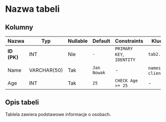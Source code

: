 # Nazwa tabeli

## Kolumny

| Nazwa       | Typ         | Nullable | Default     | Constraints               | Klucze obce                      | Opis            |
| ----------- | ----------- | -------- | ----------- | ------------------------- | -------------------------------- | --------------- |
| **ID (PK)** | INT         | Nie      | `-`         | `PRIMARY KEY`, `IDENTITY` | `tab2.ID`                        | ID osoby        |
| Name        | VARCHAR(50) | Tak      | `Jan Nowak` | -                         | `names_tab.name`, `clients.name` | Imię i nazwisko |
| Age         | INT         | Tak      | `25`        | `CHECK Age >= 25`         | -                                | Wiek            |

## Opis tabeli

Tablela zawiera podstawowe informacje o osobach.
